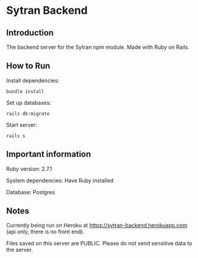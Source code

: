 # Sytran Backend

## Introduction

The backend server for the Sytran npm module. Made with Ruby on Rails.

## How to Run

Install dependencies:

`bundle install`

Set up databases:

`rails db:migrate`

Start server:

`rails s`

## Important information

Ruby version: 2.7.1

System dependencies: Have Ruby installed

Database: Postgres


## Notes

Currently being run on Heroku at https://sytran-backend.herokuapp.com (api only, there is no front end).

Files saved on this server are PUBLIC. Please do not send sensitive data to the server.
